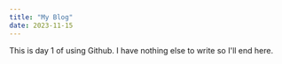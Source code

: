 ```yaml
--- 
title: "My Blog"
date: 2023-11-15
---
```

This is day 1 of using Github. I have nothing else to write so I'll end here.
